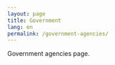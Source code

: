 ```yaml
---
layout: page
title: Government
lang: en
permalink: /government-agencies/
---
```


Government agencies page.
